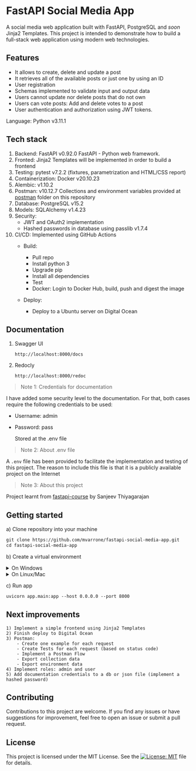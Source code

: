 # FastAPI Social Media App

A social media web application built with FastAPI, PostgreSQL and *soon* Jinja2 Templates. This project is intended to demonstrate how to build a full-stack web application using modern web technologies.

## Features

- It allows to create, delete and update a post
- It retrieves all of the available posts or just one by using an ID
- User registration
- Schemas implemented to validate input and output data
- Users cannot update nor delete posts that do not own
- Users can vote posts: Add and delete votes to a post
- User authentication and authorization using JWT tokens.

Language: Python v3.11.1

## Tech stack

1. Backend: FastAPI v0.92.0 FastAPI - Python web framework.
2. Fronted: Jinja2 Templates will be implemented in order to build a frontend
3. Testing: pytest v7.2.2 (fixtures, parametrization and HTML/CSS report)
4. Containerization: Docker v20.10.23
5. Alembic: v1.10.2
6. Postman: v10.12.7 Collections and environment variables provided at [postman](https://github.com/mvarrone/fastapi-social-media-app/tree/main/postman) folder on this repository
7. Database: PostgreSQL v15.2
8. Models: SQLAlchemy v1.4.23
9. Security:
    - JWT and OAuth2 implementation
    - Hashed passwords in database using passlib v1.7.4
10. CI/CD: Implemented using GitHub Actions
    - Build: 
        - Pull repo
        - Install python 3
        - Upgrade pip
        - Install all dependencies
        - Test
        - Docker: Login to Docker Hub, build, push and digest the image

    - Deploy:
        - Deploy to a Ubuntu server on Digital Ocean

## Documentation
1. Swagger UI

    ```linux
    http://localhost:8000/docs
    ```
2. Redocly

    ```linux
    http://localhost:8000/redoc
    ```

> Note 1: Credentials for documentation

I have added some security level to the documentation. For that, both cases require the following credentials to be used:
- Username: admin
- Password: pass

    Stored at the .env file

> Note 2: About .env file

A ```.env``` file has been provided to facilitate the implementation and testing of this project. The reason to include this file is that it is a publicly available project on the Internet

> Note 3: About this project

Project learnt from [fastapi-course](https://github.com/Sanjeev-Thiyagarajan/fastapi-course) by Sanjeev Thiyagarajan

## Getting started

a) Clone repository into your machine

```md
git clone https://github.com/mvarrone/fastapi-social-media-app.git
cd fastapi-social-media-app
```

b) Create a virtual environment

<details>
<summary>On Windows</summary>
1.Creating a virtual environment

```md
python -m venv venv
```

2.Activating it

a) Using CMD

```md
.\venv\Scripts\activate.bat
```

b) Using PowerShell

```md
.\venv\Scripts\Activate.ps1
```

3.Installing dependencies

```md
pip install -r requirements.txt
```

4.(OPTIONAL) Deactivating the virtual environment

```md
deactivate
```
</details>

<details>
<summary>On Linux/Mac</summary>
1. Creating a virtual environment

```md
python3 -m venv venv
```

2.Activating it

```md
source venv/bin/activate
```

3.Installing dependencies

```md
pip install -r requirements.txt
```

4.(OPTIONAL) Deactivating the virtual environment

```md
deactivate
```
</details>

c) Run app

```md
uvicorn app.main:app --host 0.0.0.0 --port 8000 
```

## Next improvements

    1) Implement a simple frontend using Jinja2 Templates
    2) Finish deploy to Digital Ocean
    3) Postman:
        - Create one example for each request
        - Create Tests for each request (based on status code)
        - Implement a Postman Flow
        - Export collection data
        - Export environment data
    4) Implement roles: admin and user
    5) Add documentation credentials to a db or json file (implement a hashed password)

## Contributing
Contributions to this project are welcome. If you find any issues or have suggestions for improvement, feel free to open an issue or submit a pull request.

## License
This project is licensed under the MIT License. See the [![License: MIT](https://img.shields.io/badge/License-MIT-yellow.svg)](https://opensource.org/licenses/MIT)
 file for details.